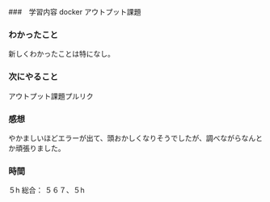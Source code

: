 ###　学習内容
docker アウトプット課題
### わかったこと
新しくわかったことは特になし。
### 次にやること
アウトプット課題プルリク
### 感想
やかましいほどエラーが出て、頭おかしくなりそうでしたが、調べながらなんとか頑張りました。
### 時間
５h
総合：
５６７、５h
